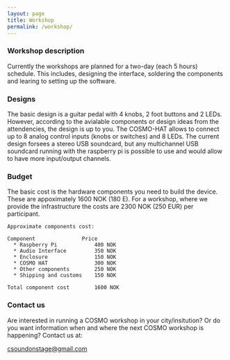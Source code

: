 ```yaml
---
layout: page
title: Workshop
permalink: /workshop/
---
```


### Workshop description
Currently the workshops are planned for a two-day (each 5 hours) schedule. This includes, designing the interface, soldering the components and learing to setting up the software.

### Designs
The basic design is a guitar pedal with 4 knobs, 2 foot buttons and 2 LEDs. However, according to the avialable components or design ideas from the attendencies, the design is up to you. The COSMO-HAT allows to connect up to 8 analog control inputs (knobs or switches) and 8 LEDs. The current design forsees a stereo USB soundcard, but any multichannel USB soundcard running with the raspberry pi is possible to use and would allow to have more input/output channels.

### Budget 

The basic cost is the hardware components you need to build the device. These are appoximately 1600 NOK (180 E). For a workshop, where we provide the infrastructure the costs are 2300 NOK (250 EUR) per participant. 

	Approximate components cost:

	Component     	   		Price     
	  * Raspberry Pi      	  	400 NOK 
	  * Audio Interface			350 NOK 
	  * Enclosure 			  	150 NOK 
	  * COSMO HAT 			  	300 NOK 
	  * Other components 	  	250 NOK 
	  * Shipping and customs	150 NOK

	Total component cost		1600 NOK

### Contact us 

Are interested in running a COSMO workshop in your city/insitution? 
Or do you want information when and where the next COSMO workshop is happening?
Contact us at:

[csoundonstage@gmail.com](mailto:csoundonstage@gmail.com)
